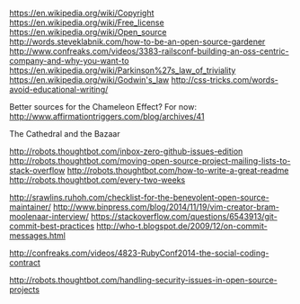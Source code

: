 https://en.wikipedia.org/wiki/Copyright
https://en.wikipedia.org/wiki/Free_license
https://en.wikipedia.org/wiki/Open_source
http://words.steveklabnik.com/how-to-be-an-open-source-gardener
http://www.confreaks.com/videos/3383-railsconf-building-an-oss-centric-company-and-why-you-want-to
https://en.wikipedia.org/wiki/Parkinson%27s_law_of_triviality
https://en.wikipedia.org/wiki/Godwin's_law
http://css-tricks.com/words-avoid-educational-writing/

Better sources for the Chameleon Effect? For now:
http://www.affirmationtriggers.com/blog/archives/41

The Cathedral and the Bazaar

http://robots.thoughtbot.com/inbox-zero-github-issues-edition
http://robots.thoughtbot.com/moving-open-source-project-mailing-lists-to-stack-overflow
http://robots.thoughtbot.com/how-to-write-a-great-readme
http://robots.thoughtbot.com/every-two-weeks

http://srawlins.ruhoh.com/checklist-for-the-benevolent-open-source-maintainer/
http://www.binpress.com/blog/2014/11/19/vim-creator-bram-moolenaar-interview/
https://stackoverflow.com/questions/6543913/git-commit-best-practices
http://who-t.blogspot.de/2009/12/on-commit-messages.html

http://confreaks.com/videos/4823-RubyConf2014-the-social-coding-contract

http://robots.thoughtbot.com/handling-security-issues-in-open-source-projects

